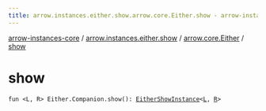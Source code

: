 ```yaml
---
title: arrow.instances.either.show.arrow.core.Either.show - arrow-instances-core
---
```


[arrow-instances-core](../../index.html) / [arrow.instances.either.show](../index.html) / [arrow.core.Either](index.html) / [show](./show.html)

# show

`fun <L, R> Either.Companion.show(): `[`EitherShowInstance`](../../arrow.instances/-either-show-instance/index.html)`<`[`L`](show.html#L)`, `[`R`](show.html#R)`>`
